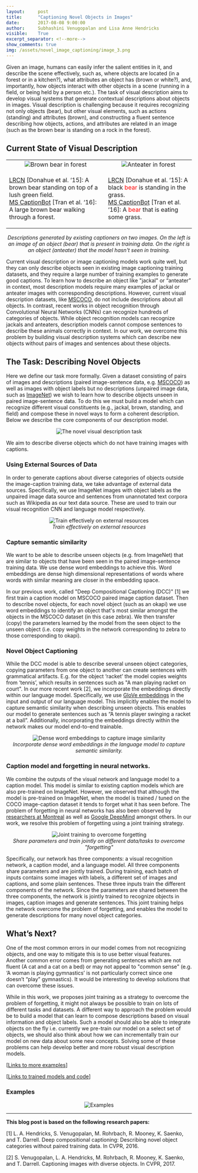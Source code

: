 ```yaml
---
layout:     post
title:      "Captioning Novel Objects in Images"
date:       2017-08-08 9:00:00
author:     Subhashini Venugopalan and Lisa Anne Hendricks
visible:    True
excerpt_separator: <!--more-->
show_comments: true
img: /assets/novel_image_captioning/image_3.png
---
```


Given an image, humans can easily infer the salient entities in it, and describe the scene effectively, such as, where objects are located (in a forest or in a kitchen?), what attributes an object has (brown or white?), and, importantly, how objects interact with other objects in a scene (running in a field, or being held by a person etc.). The task of visual description aims to develop visual systems that generate contextual descriptions about objects in images. Visual description is challenging because it requires recognizing not only objects (bear), but other visual elements, such as actions (standing) and attributes (brown), and constructing a fluent sentence describing how objects, actions, and attributes are related in an image (such as the brown bear is standing on a rock in the forest).

## Current State of Visual Description

<table class="col-2">
  <tr>
    <td style="text-align:center;">
			<img src="{{site.url}}{{site.baseurl}}/assets/novel_image_captioning/bear.png"
			alt="Brown bear in forest">
		</td>
    <td style="text-align:center;">
			<img src="{{site.url}}{{site.baseurl}}/assets/novel_image_captioning/anteater.png"
			alt="Anteater in forest">
		</td>
  </tr>
  <tr>
    <td><p>
			<a href="http://jeffdonahue.com/lrcn/">LRCN</a> [Donahue et al. ‘15]: A brown bear standing on top of a lush green field. <br>
			<a href="http://captionbot.ai">MS CaptionBot</a> [Tran et al. ‘16]: A large brown bear walking through a forest.
		</p></td>
    <td><p>
			<a href="http://jeffdonahue.com/lrcn/">LRCN</a> [Donahue et al. ‘15]: A black <span style="color:red;">bear</span> is standing in the grass. <br>
			<a href="http://captionbot.ai">MS CaptionBot</a> [Tran et al. ‘16]: A <span style="color:red;">bear</span> that is eating some grass.
		</p></td>
  </tr>
</table>
<p style="text-align:center;"><i>
	Descriptions generated by existing captioners on two images. On the left is an image of an object (bear) that is present in training data. On the right is an object (anteater) that the model hasn't seen in training.
</i></p>

Current visual description or image captioning models work quite well, but they can only describe objects seen in existing image captioning training datasets, and they require a large number of training examples to generate good captions. To learn how to describe an object like "jackal" or “anteater” in context, most description models require many examples of jackal or anteater images with corresponding descriptions.  However, current visual description datasets, like [MSCOCO](mscoco.org), do not include descriptions about all objects. In contrast, recent works in object recognition through Convolutional Neural Networks (CNNs) can recognize hundreds of categories of objects. While object recognition models can recognize jackals and anteaters, description models cannot compose sentences to describe these animals correctly in context.  In our work, we overcome this problem by building visual description systems which can describe new objects without pairs of images and sentences about these objects.

<!--more-->

## The Task: Describing Novel Objects

Here we define our task more formally.  Given a dataset consisting of pairs of images and descriptions (paired image-sentence data, e.g. [MSCOCO](mscoco.org)) as well as images with object labels but no descriptions (unpaired image data, such as [ImageNet](http://www.image-net.org/)) we wish to learn how to describe objects unseen in paired image-sentence data. To do this we must build a model which can recognize different visual constituents (e.g., jackal, brown, standing, and field) and compose these in novel ways to form a coherent description.  Below we describe the core components of our description model.

<p style="text-align:center;">
<img src="{{site.url}}{{site.baseurl}}/assets/novel_image_captioning/image_0.png"
alt="The novel visual description task">
</p>

We aim to describe diverse objects which do not have training images with captions.

### Using External Sources of Data

In order to generate captions about diverse categories of objects outside the image-caption training data, we take advantage of external data sources. Specifically, we use ImageNet images with object labels as the unpaired image data source and sentences from unannotated text corpora such as Wikipedia as our text data source. These are used to train our visual recognition CNN and language model respectively.

<p style="text-align:center;">
<img src="{{site.url}}{{site.baseurl}}/assets/novel_image_captioning/image_1.png"
alt="Train effectively on external resources"><br>
<i>
Train effectively on external resources
</i>
</p>

### Capture semantic similarity

We want to be able to describe unseen objects (e.g. from ImageNet) that are similar to objects that have been seen in the paired image-sentence training data. We use dense word embeddings to achieve this. Word embeddings are dense high dimensional representations of words where words with similar meaning are closer in the embedding space.

In our previous work, called "Deep Compositional Captioning (DCC)" [1] we first train a caption model on MSCOCO paired  image caption dataset. Then to describe novel objects, for each novel object (such as an okapi) we use word embeddings to identify an object that's most similar amongst the objects in the MSCOCO dataset (in this case zebra). We then transfer (copy) the parameters learned by the model from the seen object to the unseen object (i.e. copy weights in the network corresponding to zebra to those corresponding to okapi).

### Novel Object Captioning

While the DCC model is able to describe several unseen object categories, copying parameters from one object to another can create sentences with grammatical artifacts. E.g. for the object ‘racket’ the model copies weights from ‘tennis’, which results in sentences such as "A man playing racket on court". In our more recent work [2], we incorporate the embeddings directly within our language model. Specifically, we use [GloVe embeddings](https://nlp.stanford.edu/projects/glove/) in the input and output of our language model. This implicitly enables the model to capture semantic similarity when describing unseen objects. This enables our model to generate sentences such as “A tennis player swinging a racket at a ball”. Additionally, incorporating the embeddings directly within the network makes our model end-to-end trainable.

<p style="text-align:center;">
<img src="{{site.url}}{{site.baseurl}}/assets/novel_image_captioning/image_2.png"
alt="Dense word embeddings to capture image similarity"><br>
<i>
Incorporate dense word embeddings in the language model to capture semantic similarity.
</i>
</p>

### Caption model and forgetting in neural networks.

We combine the outputs of the visual network and language model to a caption model. This model is similar to existing caption models which are also pre-trained on ImageNet. However, we observed that although the model is pre-trained on ImageNet, when the model is trained / tuned on the COCO image-caption dataset it tends to forget what it has seen before. The problem of forgetting in neural networks has also been observed by [researchers at Montreal](https://arxiv.org/abs/1312.6211) as well as [Google DeepMind](https://arxiv.org/abs/1612.00796) amongst others. In our work, we resolve this problem of forgetting using a joint training strategy.

<p style="text-align:center;">
<img src="{{site.url}}{{site.baseurl}}/assets/novel_image_captioning/image_3.png"
alt="Joint training to overcome forgetting"><br>
<i>
Share parameters and train jointly on different data/tasks to overcome "forgetting"
</i>
</p>

Specifically, our network has three components: a visual recognition network, a caption model, and a language model. All three components share parameters and are jointly trained. During training, each batch of inputs contains some images with labels, a different set of images and captions, and some plain sentences. These three inputs train the different components of the network. Since the parameters are shared between the three components, the network is jointly trained to recognize objects in images, caption images and generate sentences. This joint training helps the network overcome the problem of forgetting, and enables the model to generate descriptions for many novel object categories.

## What’s Next?

One of the most common errors in our model comes from not recognizing objects, and one way to mitigate this is to use better visual features. Another common error comes from generating sentences which are not fluent (A cat and a cat on a bed) or may not appeal to "common sense"  (e.g. ‘A woman is playing gymnastics’ is not particularly correct since one doesn’t “play” gymnastics). It would be interesting to develop solutions that can overcome these issues.

While in this work, we proposes joint training as a strategy to overcome the problem of forgetting, it might not always be possible to train on lots of different tasks and datasets. A different way to approach the problem would be to build a model that can learn to compose descriptions based on visual information and object labels. Such a model should also be able to integrate objects on the fly i.e. currently we pre-train our model on a select set of objects, we should also think about how we can incrementally train our model on new data about some new concepts. Solving some of these problems can help develop better and more robust visual description models.

[[Links to more examples](https://vsubhashini.github.io/noc_examples.html)]

[[Links to trained models and code](http://vsubhashini.github.io/noc.html#code)]

### Examples

<p style="text-align:center;">
<img src="{{site.url}}{{site.baseurl}}/assets/novel_image_captioning/image_4.png"
alt="Examples">
</p>

<hr>

**This blog post is based on the following research papers:**

[1] L. A. Hendricks, S. Venugopalan, M. Rohrbach, R. Mooney, K. Saenko, and T. Darrell. Deep compositional captioning: Describing novel object categories without paired training data. In CVPR, 2016.

[2] S. Venugopalan, L. A. Hendricks, M. Rohrbach, R. Mooney, K. Saenko, and T. Darrell. Captioning images with diverse objects. In CVPR, 2017.
